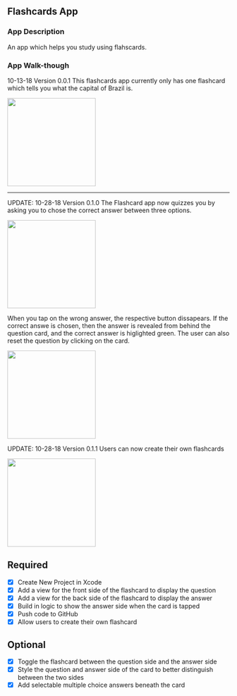 ## Flashcards App

### App Description
An app which helps you study using flahscards.

### App Walk-though
10-13-18 Version 0.0.1
This flashcards app currently only has one flashcard which tells you what the capital of Brazil is.

<img src="http://g.recordit.co/xl0yUGbrWn.gif" width=200><br>

<hr>

UPDATE: 10-28-18 Version 0.1.0
The Flashcard app now quizzes you by asking you to chose the correct answer between three options. 

<img src="https://imgur.com/m1KqJUN.jpg" width=200><br>

When you tap on the wrong answer, the respective button dissapears. If the correct answe is chosen, then the answer is revealed from behind the question card, and the correct answer is higlighted green. The user can also reset the question by clicking on the card.

<img src="http://g.recordit.co/4DA0gWPHpL.gif" width=200><br>

UPDATE: 10-28-18 Version 0.1.1 
Users can now create their own flashcards

<img src="http://g.recordit.co/EveV6b06cm.gif" width=200><br>


## Required
- [x] Create New Project in Xcode
- [x] Add a view for the front side of the flashcard to display the question
- [x] Add a view for the back side of the flashcard to display the answer
- [x] Build in logic to show the answer side when the card is tapped
- [x] Push code to GitHub
- [x] Allow users to create their own flashcard
## Optional
- [x] Toggle the flashcard between the question side and the answer side
- [x] Style the question and answer side of the card to better distinguish between the two sides
- [x] Add selectable multiple choice answers beneath the card
